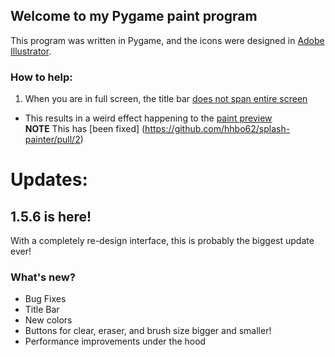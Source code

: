 ## Welcome to my Pygame paint program

This program was written in Pygame, and the icons were designed in [Adobe Illustrator](https://www.adobe.com/products/illustrator.html).

### How to help:
1. When you are in full screen, the title bar [does not span entire screen](https://github.com/hhbo62/splash-painter/issues/1)
  - This results in a weird effect happening to the [paint preview](https://github.com/hhbo62/splash-painter/issues/1)  
**NOTE** This has [been fixed] (https://github.com/hhbo62/splash-painter/pull/2)

# Updates:
## 1.5.6 is here!
With a completely re-design interface, this is probably the biggest update ever!

### What's new?
- Bug Fixes
- Title Bar
- New colors
- Buttons for clear, eraser, and brush size bigger and smaller!
- Performance improvements under the hood
